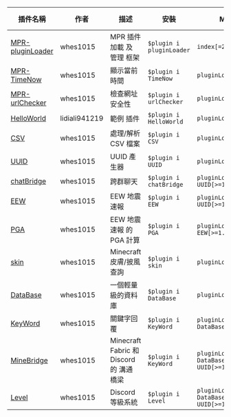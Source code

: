 | 插件名稱 | 作者 | 描述 | 安裝 | MPR依賴 | NPM依賴 |
| --- | --- | --- | --- | --- | --- |
|[MPR-pluginLoader](https://github.com/ExpTechTW/MPR-pluginLoader)|whes1015|MPR 插件 加載 及 管理 框架|`$plugin i pluginLoader`|`index[=2.5.X]`|`null`|
|[MPR-TimeNow](https://github.com/ExpTechTW/MPR-TimeNow)|whes1015|顯示當前時間|`$plugin i TimeNow`|`pluginLoader[>=3.5.0]`|`null`|
|[MPR-urlChecker](https://github.com/ExpTechTW/MPR-urlChecker)|whes1015|檢查網址安全性|`$plugin i urlChecker`|`pluginLoader[>=3.0.0]`|`null`|
|[HelloWorld](https://github.com/lidiali941219/MPR-HelloWorld)|lidiali941219|範例 插件|`$plugin i HelloWorld`|`pluginLoader[=2.X.X]`|`null`|
|[CSV](https://github.com/ExpTechTW/MPR-CSV)|whes1015|處理/解析 CSV 檔案|`$plugin i CSV`|`pluginLoader[>=3.0.0]`|`null`|
|[UUID](https://github.com/ExpTechTW/MPR-UUID)|whes1015|UUID 產生器|`$plugin i UUID`|`pluginLoader[>=3.5.0]`|`null`|
|[chatBridge](https://github.com/ExpTechTW/MPR-chatBridge)|whes1015|跨群聊天|`$plugin i chatBridge`|`pluginLoader[>=3.5.0]` `UUID[>=1.0.0]`|`null`|
|[EEW](https://github.com/ExpTechTW/MPR-EEW)|whes1015|EEW 地震速報|`$plugin i EEW`|`pluginLoader[>=4.1.0]` `UUID[>=1.0.1]`|`null`|
|[PGA](https://github.com/ExpTechTW/MPR-PGA)|whes1015|EEW 地震速報 的 PGA 計算|`$plugin i PGA`|`pluginLoader[>=4.3.0]` `EEW[>=1.1.0]`|`null`|
|[skin](https://github.com/ExpTechTW/MPR-skin)|whes1015|Minecraft 皮膚/披風 查詢|`$plugin i skin`|`pluginLoader[>=4.0.0]`|`null`|
|[DataBase](https://github.com/ExpTechTW/MPR-DataBase)|whes1015|一個輕量級的資料庫|`$plugin i DataBase`|`pluginLoader[>=4.7.0]`|`null`|
|[KeyWord](https://github.com/ExpTechTW/MPR-KeyWord)|whes1015|關鍵字回覆|`$plugin i KeyWord`|`pluginLoader[>=4.7.0] DataBase[>=1.1.0]`|`null`|
|[MineBridge](https://github.com/ExpTechTW/MPR-MineBridge)|whes1015|Minecraft Fabric 和 Discord 的 溝通 橋梁|`$plugin i KeyWord`|`pluginLoader[>=4.7.0] DataBase[>=1.1.0]` `UUID[>=1.0.1]`|`null`|
|[Level](https://github.com/ExpTechTW/MPR-Level)|whes1015|Discord 等級系統|`$plugin i Level`|`pluginLoader[>=4.8.5] DataBase[>=3.0.0]` `UUID[>=1.0.1]`|`null`|

